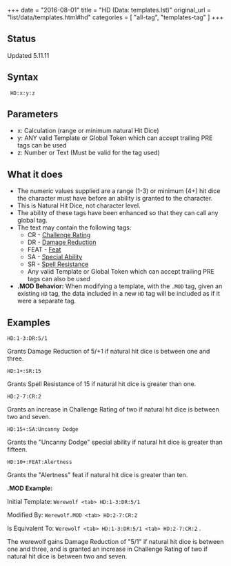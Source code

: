 +++
date = "2016-08-01"
title = "HD (Data: templates.lst)"
original_url = "list/data/templates.html#hd"
categories = [ "all-tag", "templates-tag" ]
+++

## Status

Updated 5.11.11

## Syntax

` HD:x:y:z`

## Parameters

-   x: Calculation (range or minimum natural Hit Dice)
-   y: ANY valid Template or Global Token which can
    accept trailing PRE tags can be used
-   z: Number or Text (Must be valid for the tag used)



What it does
------------

-   The numeric values supplied are a range (1-3) or minimum (4+) hit
    dice the character must have before an ability is granted to
    the character.
-   This is Natural Hit Dice, not character level.
-   The ability of these tags have been enhanced so that they can call
    any global tag.
-   The text may contain the following tags:
    -   CR - [Challenge Rating](/list/data/templates/cr.html)
    -   DR - [Damage Reduction](/list/global/other/dr.html)
    -   FEAT - [Feat](/list/data/templates.html#feat)
    -   SA - [Special Ability](/list/global/other/sab.html)
    -   SR - [Spell Resistance](/list/global/other/sr.html)
    -   Any valid Template or Global Token which can accept trailing PRE
        tags can also be used
-   **.MOD Behavior:** When modifying a template, with the `.MOD` tag,
    given an existing `HD` tag, the data included in a new `HD` tag will
    be included as if it were a separate tag.

Examples
--------

`HD:1-3:DR:5/1`

Grants Damage Reduction of 5/+1 if natural hit dice is between one and
three.

`HD:1+:SR:15`

Grants Spell Resistance of 15 if natural hit dice is greater than one.

`HD:2-7:CR:2`

Grants an increase in Challenge Rating of two if natural hit dice is
between two and seven.

`HD:15+:SA:Uncanny Dodge`

Grants the "Uncanny Dodge" special ability if natural hit dice is
greater than fifteen.

`HD:10+:FEAT:Alertness`

Grants the "Alertness" feat if natural hit dice is greater than ten.

**.MOD Example:**

Initial Template: `Werewolf <tab> HD:1-3:DR:5/1`

Modified By: `Werewolf.MOD <tab> HD:2-7:CR:2`

Is Equivalent To: `Werewolf <tab> HD:1-3:DR:5/1 <tab> HD:2-7:CR:2` .

The werewolf gains Damage Reduction of "5/1" if natural hit dice is
between one and three, and is granted an increase in Challenge Rating of
two if natural hit dice is between two and seven.

